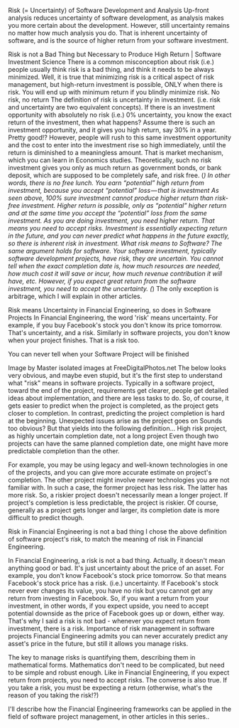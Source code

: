 Risk (= Uncertainty) of Software Development and Analysis
Up-front analysis reduces uncertainty of software development, as analysis makes you more certain about the development.
However, still uncertainty remains no matter how much analysis you do. That is inherent uncertainty of software, and is the source of higher return from your software investment.

Risk is not a Bad Thing but Necessary to Produce High Return | Software Investment Science
There is a common misconception about risk (i.e.) people usually think risk is a bad thing, and think it needs to be always minimized. Well, it is true that minimizing risk is a critical aspect of risk management, but high-return investment is possible, ONLY when there is risk.
You will end up with minimum return if you blindly minimize risk.
No risk, no return
The definition of risk is uncertainty in investment. (i.e. risk and uncertainty are two equivalent concepts).
If there is an investment opportunity with absolutely no risk (i.e.) 0% uncertainty, you know the exact return of the investment, then what happens?
Assume there is such an investment opportunity, and it gives you high return, say 30% in a year. Pretty good!? However, people will rush to this same investment opportunity and the cost to enter into the investment rise so high immediately, until the return is diminished to a meaningless amount. That is market mechanism, which you can learn in Economics studies.
Theoretically, such no risk investment gives you only as much return as government bonds, or bank deposit, which are supposed to be completely safe, and risk free. (*) In other words, there is no free lunch.
You earn “potential” high return from investment, because you accept “potential” loss — that is investment
As seen above, 100% sure investment cannot produce higher return than risk-free investment. Higher return is possible, only as “potential” higher return and at the same time you accept the “potential” loss from the same investment.
As you are doing investment, you need higher return. That means you need to accept risks. Investment is essentially expecting return in the future, and you can never predict what happens in the future exactly, so there is inherent risk in investment.
What risk means to Software?
The same argument holds for software. Your software investment, typically software development projects, have risk, they are uncertain.
You cannot tell when the exact completion date is, how much resources are needed, how much cost it will save or incur, how much revenue contribution it will have, etc.
However, if you expect great return from the software investment, you need to accept the uncertainty.
(*) The only exception is arbitrage, which I will explain in other articles.


Risk means Uncertainty in Financial Engineering, so does in Software Projects
In Financial Engineering, the word 'risk' means uncertainty. For example, if you buy Facebook's stock you don't know its price tomorrow. That's uncertainty, and a risk. Similarly in software projects, you don't know when your project finishes. That is a risk too.

You can never tell when your Software Project will be finished

Image by Master isolated images at FreeDigitalPhotos.net
The below looks very obvious, and maybe even stupid, but it's the first step to understand what "risk" means in software projects.
Typically in a software project, toward the end of the project, requirements get clearer, people get detailed ideas about implementation, and there are less tasks to do. So, of course, it gets easier to predict when the project is completed, as the project gets closer to completion.
In contrast, predicting the project completion is hard at the beginning. Unexpected issues arise as the project goes on
Sounds too obvious? But that yields into the following definition...
High risk project, as highly uncertain completion date, not a long project
Even though two projects can have the same planned completion date, one might have more predictable completion than the other.

For example, you may be using legacy and well-known technologies in one of the projects, and you can give more accurate estimate on project's completion. The other project might involve newer technologies you are not familiar with. In such a case, the former project has less risk. The latter has more risk.
So, a riskier project doesn't necessarily mean a longer project. If project's completion is less predictable, the project is riskier.
Of course, generally as a project gets longer and larger, its completion date is more difficult to predict though.

Risk in Financial Engineering is not a bad thing
I chose the above definition of software project's risk, to match the meaning of risk in Financial Engineering.

In Financial Engineering, a risk is not a bad thing. Actually, it doesn't mean anything good or bad. It's just uncertainty about the price of an asset.
For example, you don't know Facebook's stock price tomorrow. So that means Facebook's stock price has a risk. (i.e.) uncertainty.
If Facebook's stock never ever changes its value, you have no risk but you cannot get any return from investing in Facebook.
So, if you want a return from your investment, in other words, if you expect upside, you need to accept potential downside as the price of Facebook goes up or down, either way.
That's why I said a risk is not bad - whenever you expect return from investment, there is a risk.
Importance of risk management in software projects
Financial Engineering admits you can never accurately predict any asset's price in the future, but still it allows you manage risks.

The key to manage risks is quantifying them, describing them in mathematical forms. Mathematics don't need to be complicated, but need to be simple and robust enough.
Like in Financial Engineering, if you expect return from projects, you need to accept risks. The converse is also true. If you take a risk, you must be expecting a return (otherwise, what's the reason of you taking the risk!?)

I'll describe how the Financial Engineering frameworks can be applied in the field of software project management, in other articles in this series..